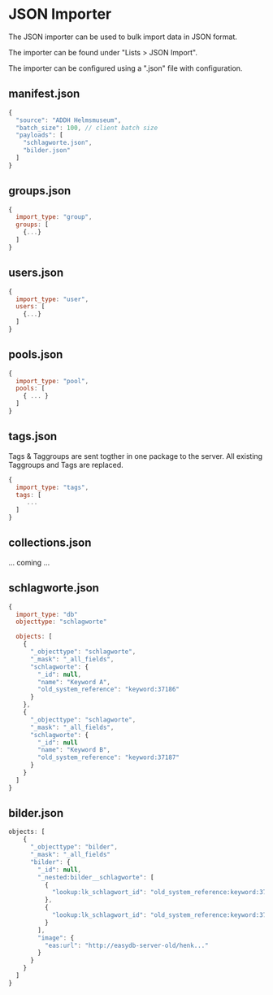 # JSON Importer

The JSON importer can be used to bulk import data in JSON format.

The importer can be found under "Lists > JSON Import".

The importer can be configured using a ".json" file with configuration.

## manifest.json

```js
{
  "source": "ADDH Helmsmuseum",
  "batch_size": 100, // client batch size
  "payloads": [
    "schlagworte.json",
    "bilder.json"
  ]
}
````

## groups.json

```js
{
  import_type: "group",
  groups: [
    {...}
  ]
}
```


## users.json

```js
{
  import_type: "user",
  users: [
    {...}
  ]
}
```

## pools.json

```js
{
  import_type: "pool",
  pools: [
    { ... }
  ]
}
```


## tags.json

Tags & Taggroups are sent togther in one package to the server. All existing Taggroups and Tags are replaced.

```js
{
  import_type: "tags",
  tags: [
     ...
  ]
}
```




## collections.json

... coming ...

## schlagworte.json

```js
{
  import_type: "db"
  objecttype: "schlagworte"

  objects: [
    {
      "_objecttype": "schlagworte",
      "_mask": "_all_fields",
      "schlagworte": {
        "_id": null,
        "name": "Keyword A",
        "old_system_reference": "keyword:37186"
      }
    },
    {
      "_objecttype": "schlagworte",
      "_mask": "_all_fields",
      "schlagworte": {
        "_id": null
        "name": "Keyword B",
        "old_system_reference": "keyword:37187"
      }
    }
  ]
}
```

## bilder.json

```js
objects: [
    {
      "_objecttype": "bilder",
      "_mask": "_all_fields"
      "bilder": {
        "_id": null,
        "_nested:bilder__schlagworte": [
          {
            "lookup:lk_schlagwort_id": "old_system_reference:keyword:37186"
          },
          {
            "lookup:lk_schlagwort_id": "old_system_reference:keyword:37187"
          }
        ],
        "image": {
          "eas:url": "http://easydb-server-old/henk..."
        }
      }
    }
  ]
}
```
